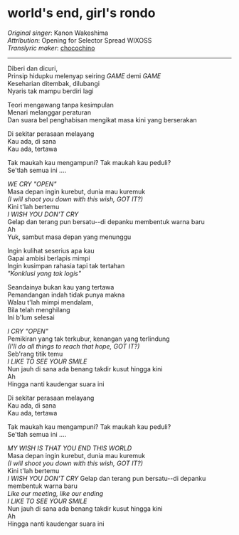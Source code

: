 # world's end, girl's rondo
_Original singer_: Kanon Wakeshima  
_Attribution_: Opening for Selector Spread WIXOSS  
_Translyric maker_: [chocochino](http://soundcloud.com/chocochino)    

---

Diberi dan dicuri,  
Prinsip hidupku melenyap seiring _GAME_ demi _GAME_  
Keseharian ditembak, dilubangi  
Nyaris tak mampu berdiri lagi  

Teori mengawang tanpa kesimpulan  
Menari melanggar peraturan  
Dan suara bel penghabisan mengikat masa kini yang berserakan  

Di sekitar perasaan melayang  
Kau ada, di sana  
Kau ada, tertawa  

Tak maukah kau mengampuni? Tak maukah kau peduli?  
Se'tlah semua ini ....  

_WE CRY "OPEN"_  
Masa depan ingin kurebut, dunia mau kuremuk  
_(I will shoot you down with this wish, GOT IT?)_  
Kini t'lah bertemu  
_I WISH YOU DON'T CRY_  
Gelap dan terang pun bersatu--di depanku membentuk warna baru  
Ah  
Yuk, sambut masa depan yang menunggu  

Ingin kulihat seserius apa kau  
Gapai ambisi berlapis mimpi  
Ingin kusimpan rahasia tapi tak tertahan  
_"Konklusi yang tak logis"_  

Seandainya bukan kau yang tertawa  
Pemandangan indah tidak punya makna  
Walau t'lah mimpi mendalam,  
Bila telah menghilang  
Ini b'lum selesai  

_I CRY "OPEN"_  
Pemikiran yang tak terkubur, kenangan yang terlindung  
_(I'll do all things to reach that hope, GOT IT?)_  
Seb'rang titik temu  
_I LIKE TO SEE YOUR SMILE_  
Nun jauh di sana ada benang takdir kusut hingga kini  
Ah  
Hingga nanti kaudengar suara ini  

Di sekitar perasaan melayang  
Kau ada, di sana  
Kau ada, tertawa  

Tak maukah kau mengampuni? Tak maukah kau peduli?  
Se'tlah semua ini ....  

_MY WISH IS THAT YOU END THIS WORLD_  
Masa depan ingin kurebut, dunia mau kuremuk  
_(I will shoot you down with this wish, GOT IT?)_  
Kini t'lah bertemu  
_I WISH YOU DON'T CRY_
Gelap dan terang pun bersatu--di depanku membentuk warna baru  
_Like our meeting, like our ending_  
_I LIKE TO SEE YOUR SMILE_  
Nun jauh di sana ada benang takdir kusut hingga kini  
Ah  
Hingga nanti kaudengar suara ini  